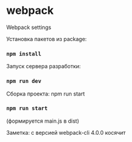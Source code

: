 # webpack
Webpack settings  
  
Установка пакетов из package:  
### `npm install`  
Запуск сервера разработки:    
### `npm run dev`  
Сборка проекта: npm run start   
### `npm run start`  
(формируется main.js в dist)
  
Заметка: с версией webpack-cli 4.0.0 косячит
